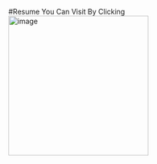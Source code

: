 #Resume
You Can Visit By Clicking
<img width="278" alt="image" src="https://github.com/user-attachments/assets/da154209-07d5-45f0-9d51-13ea8faab49a">
